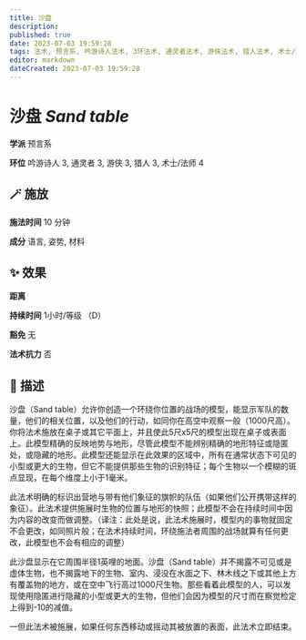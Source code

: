 ```yaml
---
title: 沙盘
description: 
published: true
date: 2023-07-03 19:59:28
tags: 法术, 预言系, 吟游诗人法术, 3环法术, 通灵者法术, 游侠法术, 猎人法术, 术士/法师法术, 4环法术
editor: markdown
dateCreated: 2023-07-03 19:59:28
---
```


# **沙盘** *Sand table*

**学派** 预言系 

**环位** 吟游诗人 3, 通灵者 3, 游侠 3, 猎人 3, 术士/法师 4

## 🪄 施放

**施法时间** 10 分钟

**成分** 语言, 姿势, 材料

## ✨ 效果  

**距离**   

**持续时间** 1小时/等级 （D） 

**豁免** 无

**法术抗力** 否

## 📖 描述

沙盘（Sand table）允许你创造一个环绕你位置的战场的模型，能显示军队的数量，他们的相关位置，以及他们的行动，如同你在高空中观察一般（1000尺高）。你将法术施放在桌子或其它平面上，并且使此5尺x5尺的模型出现在桌子或表面上。此模型精确的反映地势与地形，尽管此模型不能辨别精确的地形特征或隐匿处，或隐藏的地形。此模型还能显示在此效果的区域中，所有在通常状态下可见的小型或更大的生物，但它不能提供那些生物的识别特征；每个生物以一个模糊的斑点显现，在每个维度上小于1毫米。

此法术明确的标识出营地与带有他们象征的旗帜的队伍（如果他们公开携带这样的象征）。此法术提供施展时生物的位置与地形的快照；此模型不会在持续时间中因为内容的改变而做调整。（译注：此处是说，此法术施展时，模型内的事物就固定不会更改，如同照片般；在法术持续时间，环绕施法者周围的战场就算有任何更改，此模型也不会有相应的调整）

此沙盘显示在它周围半径1英哩的地面。沙盘（Sand table）并不揭露不可见或是虚体生物，也不揭露地下的生物、室内、浸没在水面之下、林木线之下或其他上方有覆盖物的地方，或在空中飞行高过1000尺生物。那些看着此模型的人，可以发现使用隐匿进行隐藏的小型或更大的生物，但他们会因为模型的尺寸而在察觉检定上得到-10的减值。

一但此法术被施展，如果任何东西移动或摇动其被放置的表面，此法术立即结束。
    